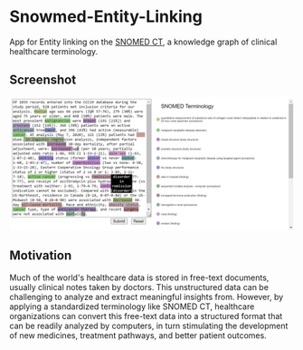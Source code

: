 # Snowmed-Entity-Linking
App for Entity linking on the [SNOMED CT](https://www.snomed.org/five-step-briefing), a knowledge graph of clinical healthcare terminology. 

## Screenshot
![](assests/screenshot.png)

## Motivation
Much of the world's healthcare data is stored in free-text documents, usually clinical notes taken by doctors. This unstructured data can be challenging to analyze and extract meaningful insights from.
However, by applying a standardized terminology like SNOMED CT, healthcare organizations can convert this free-text data into a structured format that can be readily analyzed by computers, in turn stimulating the development of new medicines, treatment pathways, and better patient outcomes.
